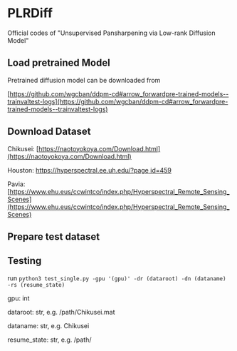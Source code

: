 # PLRDiff
Official codes of "Unsupervised Pansharpening via Low-rank Diffusion Model"

## Load pretrained Model
Pretrained diffusion model can be downloaded from

[https://github.com/wgcban/ddpm-cd#arrow_forwardpre-trained-models--trainvaltest-logs](https://github.com/wgcban/ddpm-cd#arrow_forwardpre-trained-models--trainvaltest-logs)

## Download Dataset

Chikusei: [https://naotoyokoya.com/Download.html](https://naotoyokoya.com/Download.html)

Houston: [https://hyperspectral.ee.uh.edu/?page id=459](https://hyperspectral.ee.uh.edu/?page_id=459)

Pavia: [https://www.ehu.eus/ccwintco/index.php/Hyperspectral_Remote_Sensing_Scenes](https://www.ehu.eus/ccwintco/index.php/Hyperspectral_Remote_Sensing_Scenes)

## Prepare test dataset

## Testing
run ``python3 test_single.py -gpu '(gpu)' -dr (dataroot) -dn (dataname) -rs (resume_state)``

gpu: int

dataroot: str, e.g. /path/Chikusei.mat

dataname: str, e.g. Chikusei

resume_state: str, e.g. /path/


